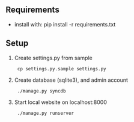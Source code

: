 Requirements
------------
* install with: pip install -r requirements.txt


Setup
-----
1. Create settings.py from sample

        cp settings.py.sample settings.py

2. Create database (sqlite3), and admin account

        ./manage.py syncdb

3. Start local website on localhost:8000

        ./manage.py runserver


